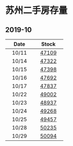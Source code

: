 # 苏州二手房存量   
## 2019-10


| Date | Stock |
| ------ | ------ |
| &nbsp;&nbsp;&nbsp;10/11&nbsp;&nbsp;&nbsp; | &nbsp;&nbsp;&nbsp;[47109](Suzhou_Stock.md)&nbsp;&nbsp;&nbsp; |
| &nbsp;&nbsp;&nbsp;10/14&nbsp;&nbsp;&nbsp; | &nbsp;&nbsp;&nbsp;[47322](Suzhou_Stock.md)&nbsp;&nbsp;&nbsp; |
| &nbsp;&nbsp;&nbsp;10/15&nbsp;&nbsp;&nbsp; | &nbsp;&nbsp;&nbsp;[47398](Suzhou_Stock.md)&nbsp;&nbsp;&nbsp; |
| &nbsp;&nbsp;&nbsp;10/16&nbsp;&nbsp;&nbsp; | &nbsp;&nbsp;&nbsp;[47692](Suzhou_Stock.md)&nbsp;&nbsp;&nbsp; |
| &nbsp;&nbsp;&nbsp;10/17&nbsp;&nbsp;&nbsp; | &nbsp;&nbsp;&nbsp;[47837](Suzhou_Stock.md)&nbsp;&nbsp;&nbsp; |
| &nbsp;&nbsp;&nbsp;10/22&nbsp;&nbsp;&nbsp; | &nbsp;&nbsp;&nbsp;[49002](Suzhou_Stock.md)&nbsp;&nbsp;&nbsp; |
| &nbsp;&nbsp;&nbsp;10/23&nbsp;&nbsp;&nbsp; | &nbsp;&nbsp;&nbsp;[48937](Suzhou_Stock.md)&nbsp;&nbsp;&nbsp; |
| &nbsp;&nbsp;&nbsp;10/24&nbsp;&nbsp;&nbsp; | &nbsp;&nbsp;&nbsp;[49268](Suzhou_Stock.md)&nbsp;&nbsp;&nbsp; |
| &nbsp;&nbsp;&nbsp;10/25&nbsp;&nbsp;&nbsp; | &nbsp;&nbsp;&nbsp;[49457](Suzhou_Stock.md)&nbsp;&nbsp;&nbsp; |
| &nbsp;&nbsp;&nbsp;10/28&nbsp;&nbsp;&nbsp; | &nbsp;&nbsp;&nbsp;[50235](Suzhou_Stock.md)&nbsp;&nbsp;&nbsp; |
| &nbsp;&nbsp;&nbsp;10/29&nbsp;&nbsp;&nbsp; | &nbsp;&nbsp;&nbsp;[50094](Suzhou_Stock.md)&nbsp;&nbsp;&nbsp; |

